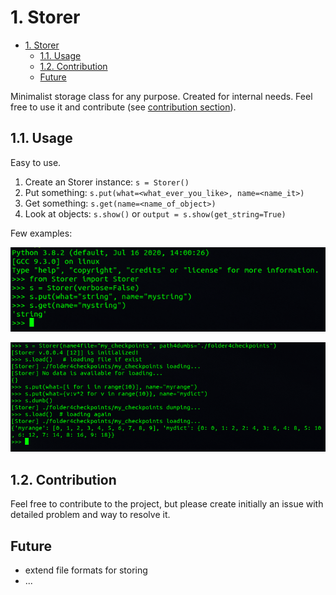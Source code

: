 # 1. Storer

- [1. Storer](#1-storer)
  - [1.1. Usage](#11-usage)
  - [1.2. Contribution](#12-contribution)
  - [Future](#future)

Minimalist storage class for any purpose. Created for internal needs. Feel free to use it and contribute (see [contribution section](#12-contribution)).

## 1.1. Usage

Easy to use.

1. Create an Storer instance: `s = Storer()`
2. Put something: `s.put(what=<what_ever_you_like>, name=<name_it>)`
3. Get something: `s.get(name=<name_of_object>)`
4. Look at objects: `s.show()` or `output = s.show(get_string=True)`


Few examples:

![usage1](pic/usage1.png)

![usage2](pic/usage2.png)


## 1.2. Contribution

Feel free to contribute to the project, but please create initially an issue with detailed problem and way to resolve it. 

## Future 

 - extend file formats for storing
 - ...
